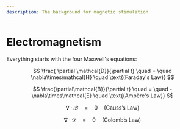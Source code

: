 ```yaml
---
description: The background for magnetic stimulation
---
```


# Electromagnetism

Everything starts with the four Maxwell's equations:

$$
\frac{ \partial \mathcal{D}}{\partial t} \quad = \quad \nabla\times\mathcal{H} \quad \text{(Faraday's Law)}
$$

$$
\frac{\partial\mathcal{B}}{\partial t} \quad = \quad -\nabla\times\mathcal{E} \quad \text{(Ampère's Law)}
$$

$$
\nabla\cdot\mathcal{B} \quad = \quad 0 \quad \text{(Gauss's Law)}
$$

$$
\nabla\cdot\mathcal{D} \quad = \quad 0  \quad \text{(Colomb's Law)}
$$

